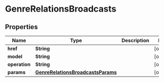 
# GenreRelationsBroadcasts

## Properties
Name | Type | Description | Notes
------------ | ------------- | ------------- | -------------
**href** | **String** |  |  [optional]
**model** | **String** |  |  [optional]
**operation** | **String** |  |  [optional]
**params** | [**GenreRelationsBroadcastsParams**](GenreRelationsBroadcastsParams.md) |  |  [optional]



